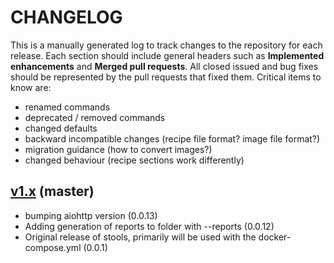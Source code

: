 # CHANGELOG

This is a manually generated log to track changes to the repository for each release.
Each section should include general headers such as **Implemented enhancements** 
and **Merged pull requests**. All closed issued and bug fixes should be 
represented by the pull requests that fixed them. Critical items to know are:

 - renamed commands
 - deprecated / removed commands
 - changed defaults
 - backward incompatible changes (recipe file format? image file format?)
 - migration guidance (how to convert images?)
 - changed behaviour (recipe sections work differently)


## [v1.x](https://github.com/singularityhub/stools/tree/master) (master)
 - bumping aiohttp version (0.0.13)
 - Adding generation of reports to folder with --reports (0.0.12)
 - Original release of stools, primarily will be used with the docker-compose.yml (0.0.1)
